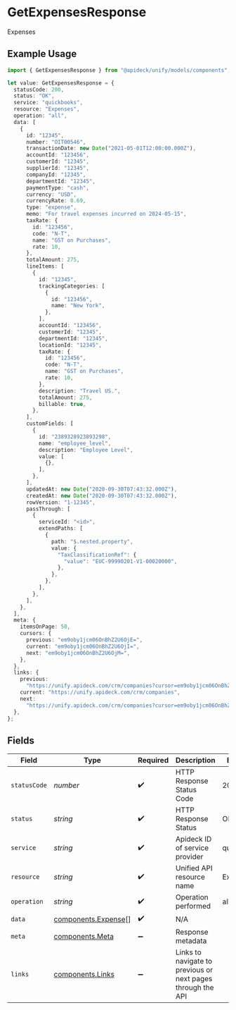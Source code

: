 # GetExpensesResponse

Expenses

## Example Usage

```typescript
import { GetExpensesResponse } from "@apideck/unify/models/components";

let value: GetExpensesResponse = {
  statusCode: 200,
  status: "OK",
  service: "quickbooks",
  resource: "Expenses",
  operation: "all",
  data: [
    {
      id: "12345",
      number: "OIT00546",
      transactionDate: new Date("2021-05-01T12:00:00.000Z"),
      accountId: "123456",
      customerId: "12345",
      supplierId: "12345",
      companyId: "12345",
      departmentId: "12345",
      paymentType: "cash",
      currency: "USD",
      currencyRate: 0.69,
      type: "expense",
      memo: "For travel expenses incurred on 2024-05-15",
      taxRate: {
        id: "123456",
        code: "N-T",
        name: "GST on Purchases",
        rate: 10,
      },
      totalAmount: 275,
      lineItems: [
        {
          id: "12345",
          trackingCategories: [
            {
              id: "123456",
              name: "New York",
            },
          ],
          accountId: "123456",
          customerId: "12345",
          departmentId: "12345",
          locationId: "12345",
          taxRate: {
            id: "123456",
            code: "N-T",
            name: "GST on Purchases",
            rate: 10,
          },
          description: "Travel US.",
          totalAmount: 275,
          billable: true,
        },
      ],
      customFields: [
        {
          id: "2389328923893298",
          name: "employee_level",
          description: "Employee Level",
          value: [
            {},
          ],
        },
      ],
      updatedAt: new Date("2020-09-30T07:43:32.000Z"),
      createdAt: new Date("2020-09-30T07:43:32.000Z"),
      rowVersion: "1-12345",
      passThrough: [
        {
          serviceId: "<id>",
          extendPaths: [
            {
              path: "$.nested.property",
              value: {
                "TaxClassificationRef": {
                  "value": "EUC-99990201-V1-00020000",
                },
              },
            },
          ],
        },
      ],
    },
  ],
  meta: {
    itemsOnPage: 50,
    cursors: {
      previous: "em9oby1jcm06OnBhZ2U6OjE=",
      current: "em9oby1jcm06OnBhZ2U6OjI=",
      next: "em9oby1jcm06OnBhZ2U6OjM=",
    },
  },
  links: {
    previous:
      "https://unify.apideck.com/crm/companies?cursor=em9oby1jcm06OnBhZ2U6OjE%3D",
    current: "https://unify.apideck.com/crm/companies",
    next:
      "https://unify.apideck.com/crm/companies?cursor=em9oby1jcm06OnBhZ2U6OjM",
  },
};
```

## Fields

| Field                                                       | Type                                                        | Required                                                    | Description                                                 | Example                                                     |
| ----------------------------------------------------------- | ----------------------------------------------------------- | ----------------------------------------------------------- | ----------------------------------------------------------- | ----------------------------------------------------------- |
| `statusCode`                                                | *number*                                                    | :heavy_check_mark:                                          | HTTP Response Status Code                                   | 200                                                         |
| `status`                                                    | *string*                                                    | :heavy_check_mark:                                          | HTTP Response Status                                        | OK                                                          |
| `service`                                                   | *string*                                                    | :heavy_check_mark:                                          | Apideck ID of service provider                              | quickbooks                                                  |
| `resource`                                                  | *string*                                                    | :heavy_check_mark:                                          | Unified API resource name                                   | Expenses                                                    |
| `operation`                                                 | *string*                                                    | :heavy_check_mark:                                          | Operation performed                                         | all                                                         |
| `data`                                                      | [components.Expense](../../models/components/expense.md)[]  | :heavy_check_mark:                                          | N/A                                                         |                                                             |
| `meta`                                                      | [components.Meta](../../models/components/meta.md)          | :heavy_minus_sign:                                          | Response metadata                                           |                                                             |
| `links`                                                     | [components.Links](../../models/components/links.md)        | :heavy_minus_sign:                                          | Links to navigate to previous or next pages through the API |                                                             |